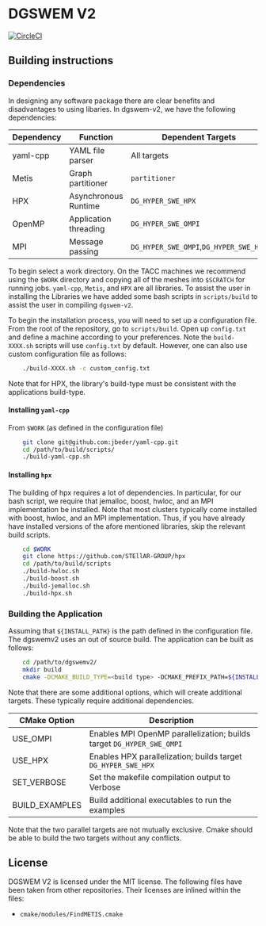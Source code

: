 # DGSWEM V2
[![CircleCI](https://circleci.com/gh/UT-CHG/dgswemv2.svg?style=svg&circle-token=0479b7746d69a87e977936dd4b6105be5b2e6316)](https://circleci.com/gh/UT-CHG/dgswemv2)

## Building instructions

### Dependencies

In designing any software package there are clear benefits and disadvantages to using libaries. In dgswem-v2, we have the following dependencies:

| Dependency | Function              |   Dependent Targets                    |
| ---------- | --------------------- | -------------------------------------- |
| yaml-cpp   | YAML file parser      | All targets                            |
| Metis      | Graph partitioner     | `partitioner`                          |
| HPX        | Asynchronous Runtime  | `DG_HYPER_SWE_HPX`                     |
| OpenMP     | Application threading | `DG_HYPER_SWE_OMPI`                    |
| MPI        | Message passing       | `DG_HYPER_SWE_OMPI`,`DG_HYPER_SWE_HPX` |

To begin select a work directory. On the TACC machines we recommend using the `$WORK` directory and copying all of the meshes into `$SCRATCH` for running jobs. `yaml-cpp`, `Metis`, and `HPX` are all libraries. To assist the user in installing the Libraries we have added some bash scripts in `scripts/build` to assist the user in compiling `dgswem-v2`.

To begin the installation process, you will need to set up a configuration file. From the root of the repository, go to `scripts/build`. Open up `config.txt` and define a machine according to your preferences. Note the `build-XXXX.sh` scripts will use `config.txt` by default. However, one can also use custom configuration file as follows:
```sh
    ./build-XXXX.sh -c custom_config.txt
```
Note that for HPX, the library's build-type must be consistent with the applications build-type.

#### Installing `yaml-cpp`

From `$WORK` (as defined in the configuration file)
```sh
    git clone git@github.com:jbeder/yaml-cpp.git
    cd /path/to/build/scripts/
    ./build-yaml-cpp.sh
```
#### Installing `hpx`

The building of hpx requires a lot of dependencies. In particular, for our bash script, we require that jemalloc, boost, hwloc, and an MPI implementation be installed. Note that most clusters typically come installed with boost, hwloc, and an MPI implementation. Thus, if you have already have installed versions of the afore mentioned libraries, skip the relevant build scripts.
```sh
    cd $WORK
    git clone https://github.com/STEllAR-GROUP/hpx
    cd /path/to/build/scripts
    ./build-hwloc.sh
    ./build-boost.sh
    ./build-jemalloc.sh
    ./build-hpx.sh
```

### Building the Application

Assuming that `${INSTALL_PATH}` is the path defined in the configuration file. The dgswemv2 uses an out of source build. The application can be built as follows:
```sh
    cd /path/to/dgswemv2/
    mkdir build
    cmake -DCMAKE_BUILD_TYPE=<build type> -DCMAKE_PREFIX_PATH=${INSTALL_PATH} ..
```
Note that there are some additional options, which will create additional targets. These typically require additional dependencies.

| CMake Option   | Description                                                           |
| -------------- | --------------------------------------------------------------------- |
| USE_OMPI       | Enables MPI OpenMP parallelization; builds target `DG_HYPER_SWE_OMPI` |
| USE_HPX        | Enables HPX parallelization; builds target `DG_HYPER_SWE_HPX`         |
| SET_VERBOSE    | Set the makefile compilation output to Verbose                        |
| BUILD_EXAMPLES | Build additional executables to run the examples                      |

Note that the two parallel targets are not mutually exclusive. Cmake should be able to build the two targets without any conflicts.

## License

DGSWEM V2 is licensed under the MIT license. The following files have been taken from other repositories. Their licenses are inlined within the files:

 - `cmake/modules/FindMETIS.cmake`